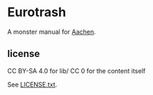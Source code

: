
# Eurotrash

A monster manual for [Aachen](https://github.com/jmettraux/aachen).

## license

CC BY-SA 4.0 for lib/
CC 0 for the content itself

See [LICENSE.txt](LICENSE.txt).

